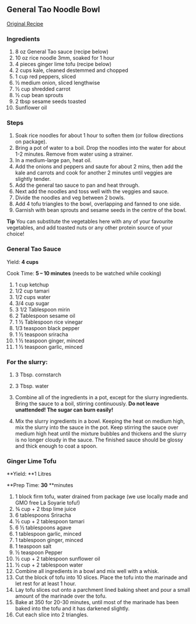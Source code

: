 ## General Tao Noodle Bowl

[Original Recipe](https://www.purekitchenottawa.com/blog/generaltaonoodle)

### Ingredients



1. 8 oz General Tao sauce (recipe below)
2. 10 oz rice noodle 3mm, soaked for 1 hour
3. 4 pieces ginger lime tofu (recipe below)
4. 2 cups kale, cleaned destemmed and chopped
5. 1 cup red peppers, sliced
6. ½ medium onion, sliced lengthwise
7. ½ cup shredded carrot
8. ½ cup bean sprouts
9. 2 tbsp sesame seeds toasted
10. Sunflower oil


### Steps



1. Soak rice noodles for about 1 hour to soften them (or follow directions on package).
2. Bring a pot of water to a boil. Drop the noodles into the water for about 1-2 minutes. Remove from water using a strainer.
3. In a medium-large pan, heat oil.
4. Add the onions and peppers and saute for about 2 mins, then add the kale and carrots and cook for another 2 minutes until veggies are slightly tender.
5. Add the general tao sauce to pan and heat through.
6. Next add the noodles and toss well with the veggies and sauce.
7. Divide the noodles and veg between 2 bowls.
8. Add 4 tofu triangles to the bowl, overlapping and fanned to one side.
9. Garnish with bean sprouts and sesame seeds in the centre of the bowl. 

**Tip** You can substitute the vegetables here with any of your favourite vegetables, and add toasted nuts or any other protein source of your choice!


### General Tao Sauce

Yield: **4 cups**

Cook Time: **5 – 10 minutes** (needs to be watched while cooking)



1. 1 cup ketchup
2. 1/2 cup tamari
3. 1/2 cups water
4. 3/4 cup sugar
5. 3 1/2 Tablespoon mirin
6. 2 Tablespoon sesame oil
7. 1 ½ Tablespoon rice vinegar
8. 1/3 teaspoon black pepper
9. 1 ½ teaspoon sriracha
10. 1 ½ teaspoon ginger, minced
11. 1 ½ teaspoon garlic, minced


### For the slurry:



1. 3 Tbsp. cornstarch
2. 3 Tbsp. water

1.   Combine all of the ingredients in a pot, except for the slurry ingredients. Bring the sauce to a boil, stirring continuously. **Do not leave unattended! The sugar can burn easily!**

2.   Mix the slurry ingredients in a bowl. Keeping the heat on medium high, mix the slurry into the sauce in the pot. Keep stirring the sauce over medium high heat until the mixture bubbles and thickens and the slurry is no longer cloudy in the sauce. The finished sauce should be glossy and thick enough to coat a spoon.


### Ginger Lime Tofu

**Yield: **1 Litres

**Prep Time: **30** **minutes


1. 1 block firm tofu, water drained from package (we use locally made and GMO free La Soyarie tofu!)
2. ¾ cup + 2 tbsp lime juice
3. 6 tablespoons Sriracha
4. ½ cup + 2 tablespoon tamari
5. 6 ½ tablespoons agave
6. 1 tablespoon garlic, minced
7. 1 tablespoon ginger, minced
8. 1 teaspoon salt
9. ½ teaspoon Pepper
10. ½ cup + 2 tablespoon sunflower oil
11. ½ cup + 2 tablespoon water
1. Combine all ingredients in a bowl and mix well with a whisk.
2. Cut the block of tofu into 10 slices. Place the tofu into the marinade and let rest for at least 1 hour.
3. Lay tofu slices out onto a parchment lined baking sheet and pour a small amount of the marinade over the tofu.
4. Bake at 350 for 20-30 minutes, until most of the marinade has been baked into the tofu and it has darkened slightly.
5. Cut each slice into 2 triangles.
